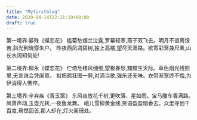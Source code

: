 ```yaml
---
title: "Myfirstblog"
date: 2020-04-14T22:21:19+08:00
draft: true
---
```


第一境界:晏殊《蝶恋花》
槛菊愁烟兰泣露,罗幕轻寒,燕子双飞去。明月不谙离恨苦,斜光到晓穿朱户。
昨夜西凤凋碧树,独上高楼,望尽天涯路。欲寄彩笼兼尺素,山长水阔知何处!

第二境界:柳永《蝶恋花》
伫倚危楼风细细,望极春愁,黯黯生天际。草色烟光残照里,无言谁会凭阑意。
拟把疏狂图一醉,对酒当歌,强乐还无味。衣带渐宽终不悔,为伊消得人憔悴。

第三境界:辛弃疾《青玉案》
东风夜放花千树,更吹落、星如雨。宝马雕车香满路。凤萧声动,玉壶光转,一夜鱼龙舞。
峨儿雪柳黄金缕,笑语盈盈暗香去。众里寻他千百度,蓦然回首,那人却在,灯火阑珊处。
